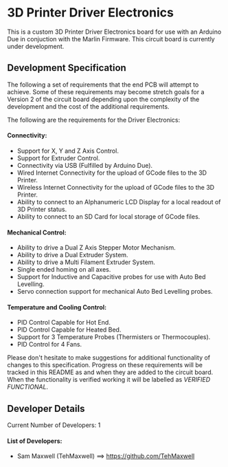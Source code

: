 # 3D Printer Driver Electronics

This is a custom 3D Printer Driver Electronics board for use with an Arduino Due in conjuction with the Marlin Firmware. This circuit board is currently under development.

## Development Specification

The following a set of requirements that the end PCB will attempt to achieve. Some of these requirements may become stretch goals for a Version 2 of the circuit board
depending upon the complexity of the development and the cost of the additional requirements.

The following are the requirements for the Driver Electronics:

#### Connectivity:

- Support for X, Y and Z Axis Control.
- Support for Extruder Control.
- Connectivity via USB (Fulfilled by Arduino Due).
- Wired Internet Connectivity for the upload of GCode files to the 3D Printer.
- Wireless Internet Connectivity for the upload of GCode files to the 3D Printer.
- Ability to connect to an Alphanumeric LCD Display for a local readout of 3D Printer status.
- Ability to connect to an SD Card for local storage of GCode files.

#### Mechanical Control:

- Ability to drive a Dual Z Axis Stepper Motor Mechanism.
- Ability to drive a Dual Extruder System.
- Ability to drive a Multi Filament Extruder System.
- Single ended homing on all axes.
- Support for Inductive and Capacitive probes for use with Auto Bed Levelling.
- Servo connection support for mechanical Auto Bed Levelling probes.

#### Temperature and Cooling Control:

- PID Control Capable for Hot End.
- PID Control Capable for Heated Bed.
- Support for 3 Temperature Probes (Thermisters or Thermocouples).
- PID Control for 4 Fans.

Please don't hesitate to make suggestions for additional functionality of changes to this specification. Progress on these requirements will be tracked in this README as and when they are added
to the circuit board. When the functionality is verified working it will be labelled as *VERIFIED FUNCTIONAL*.

## Developer Details

Current Number of Developers: 1

#### List of Developers:

- Sam Maxwell (TehMaxwell) ==> https://github.com/TehMaxwell